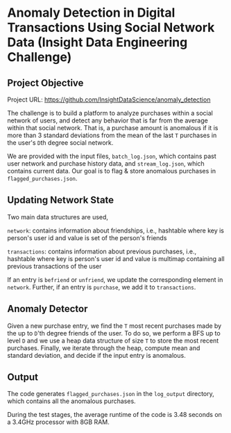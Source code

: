 # Anomaly Detection in Digital Transactions Using Social Network Data (Insight Data Engineering Challenge)

## Project Objective
Project URL: https://github.com/InsightDataScience/anomaly_detection

The challenge is to build a platform to analyze purchases within a social network of users, and detect any behavior that is far from the average within that social network. That is, a purchase amount is anomalous if it is more than 3 standard deviations from the mean of the last `T` purchases in the user's `D`th degree social network.

We are provided with the input files, `batch_log.json`, which contains past user network and purchase history data, and `stream_log.json`, which contains current data. Our goal is to flag & store anomalous purchases in `flagged_purchases.json`. 

## Updating Network State
Two main data structures are used,

`network`: contains information about friendships, i.e., hashtable where key is person's user id and value is set of the person's friends

`transactions`: contains information about previous purchases, i.e., hashtable where key is person's user id and value is multimap containing all previous transactions of the user

If an entry is `befriend` or `unfriend`, we update the corresponding element in `network`. Further, if an entry is `purchase`, we add it to `transactions`.

## Anomaly Detector
Given a new purchase entry, we find the `T` most recent purchases made by the up to `D`'th degree friends of the user. To do so, we perform a BFS up to level `D` and we use a heap data structure of size `T` to store the most recent purchases. Finally, we iterate through the heap, compute mean and standard deviation, and decide if the input entry is anomalous.


## Output 
The code generates `flagged_purchases.json` in the `log_output` directory, which contains all the anomalous purchases. 

During the test stages, the average runtime of the code is 3.48 seconds on a 3.4GHz processor with 8GB RAM.
